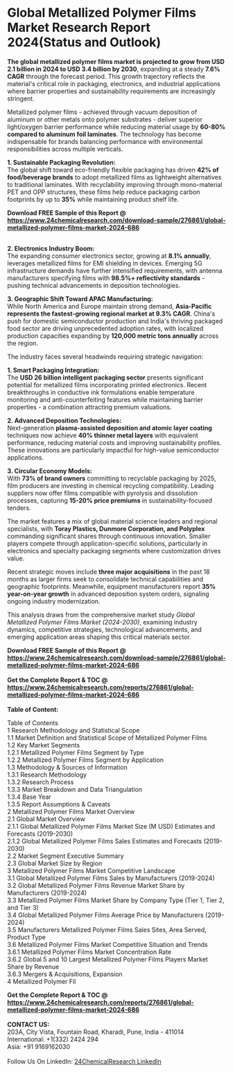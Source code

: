 <h1>Global Metallized Polymer Films Market Research Report 2024(Status and Outlook)</h1><p><strong>The global metallized polymer films market is projected to grow from USD 2.1 billion in 2024 to USD 3.4 billion by 2030</strong>, expanding at a steady <strong>7.6% CAGR</strong> through the forecast period. This growth trajectory reflects the material's critical role in packaging, electronics, and industrial applications where barrier properties and sustainability requirements are increasingly stringent.</p><p>Metallized polymer films - achieved through vacuum deposition of aluminum or other metals onto polymer substrates - deliver superior light/oxygen barrier performance while reducing material usage by <strong>60-80% compared to aluminum foil laminates</strong>. The technology has become indispensable for brands balancing performance with environmental responsibilities across multiple verticals.</p><p><strong>1. Sustainable Packaging Revolution:</strong><br> 
The global shift toward eco-friendly flexible packaging has driven <strong>42% of food/beverage brands</strong> to adopt metallized films as lightweight alternatives to traditional laminates. With recyclability improving through mono-material PET and OPP structures, these films help reduce packaging carbon footprints by up to <strong>35%</strong> while maintaining product shelf life.</p><div><b>Download FREE Sample of this Report @ 
            <a href="https://www.24chemicalresearch.com/download-sample/276861/global-metallized-polymer-films-market-2024-686">
            https://www.24chemicalresearch.com/download-sample/276861/global-metallized-polymer-films-market-2024-686</a></b></div><br><p><strong>2. Electronics Industry Boom:</strong><br>
The expanding consumer electronics sector, growing at <strong>8.1% annually</strong>, leverages metallized films for EMI shielding in devices. Emerging 5G infrastructure demands have further intensified requirements, with antenna manufacturers specifying films with <strong>98.5%+ reflectivity standards</strong> - pushing technical advancements in deposition technologies.</p><p><strong>3. Geographic Shift Toward APAC Manufacturing:</strong><br>
While North America and Europe maintain strong demand, <strong>Asia-Pacific represents the fastest-growing regional market at 9.3% CAGR</strong>. China's push for domestic semiconductor production and India's thriving packaged food sector are driving unprecedented adoption rates, with localized production capacities expanding by <strong>120,000 metric tons annually</strong> across the region.</p><p>The industry faces several headwinds requiring strategic navigation:</p><p><strong>1. Smart Packaging Integration:</strong><br>
The <strong>USD 26 billion intelligent packaging sector</strong> presents significant potential for metallized films incorporating printed electronics. Recent breakthroughs in conductive ink formulations enable temperature monitoring and anti-counterfeiting features while maintaining barrier properties - a combination attracting premium valuations.</p><p><strong>2. Advanced Deposition Technologies:</strong><br>
Next-generation <strong>plasma-assisted deposition and atomic layer coating</strong> techniques now achieve <strong>40% thinner metal layers</strong> with equivalent performance, reducing material costs and improving sustainability profiles. These innovations are particularly impactful for high-value semiconductor applications.</p><p><strong>3. Circular Economy Models:</strong><br>
With <strong>73% of brand owners</strong> committing to recyclable packaging by 2025, film producers are investing in chemical recycling compatibility. Leading suppliers now offer films compatible with pyrolysis and dissolution processes, capturing <strong>15-20% price premiums</strong> in sustainability-focused tenders.</p><p>The market features a mix of global material science leaders and regional specialists, with <strong>Toray Plastics, Dunmore Corporation, and Polyplex</strong> commanding significant shares through continuous innovation. Smaller players compete through application-specific solutions, particularly in electronics and specialty packaging segments where customization drives value.</p><p>Recent strategic moves include <strong>three major acquisitions</strong> in the past 18 months as larger firms seek to consolidate technical capabilities and geographic footprints. Meanwhile, equipment manufacturers report <strong>35% year-on-year growth</strong> in advanced deposition system orders, signaling ongoing industry modernization.</p><p>This analysis draws from the comprehensive market study <em>Global Metallized Polymer Films Market (2024-2030)</em>, examining industry dynamics, competitive strategies, technological advancements, and emerging application areas shaping this critical materials sector.</p><div><b>Download FREE Sample of this Report @ 
            <a href="https://www.24chemicalresearch.com/download-sample/276861/global-metallized-polymer-films-market-2024-686">
            https://www.24chemicalresearch.com/download-sample/276861/global-metallized-polymer-films-market-2024-686</a></b></div><br><div><b>Get the Complete Report & TOC @ 
            <a href="https://www.24chemicalresearch.com/reports/276861/global-metallized-polymer-films-market-2024-686">
            https://www.24chemicalresearch.com/reports/276861/global-metallized-polymer-films-market-2024-686</a></b></div><br>
            <b>Table of Content:</b><p>Table of Contents<br />
1 Research Methodology and Statistical Scope<br />
1.1 Market Definition and Statistical Scope of Metallized Polymer Films<br />
1.2 Key Market Segments<br />
1.2.1 Metallized Polymer Films Segment by Type<br />
1.2.2 Metallized Polymer Films Segment by Application<br />
1.3 Methodology & Sources of Information<br />
1.3.1 Research Methodology<br />
1.3.2 Research Process<br />
1.3.3 Market Breakdown and Data Triangulation<br />
1.3.4 Base Year<br />
1.3.5 Report Assumptions & Caveats<br />
2 Metallized Polymer Films Market Overview<br />
2.1 Global Market Overview<br />
2.1.1 Global Metallized Polymer Films Market Size (M USD) Estimates and Forecasts (2019-2030)<br />
2.1.2 Global Metallized Polymer Films Sales Estimates and Forecasts (2019-2030)<br />
2.2 Market Segment Executive Summary<br />
2.3 Global Market Size by Region<br />
3 Metallized Polymer Films Market Competitive Landscape<br />
3.1 Global Metallized Polymer Films Sales by Manufacturers (2019-2024)<br />
3.2 Global Metallized Polymer Films Revenue Market Share by Manufacturers (2019-2024)<br />
3.3 Metallized Polymer Films Market Share by Company Type (Tier 1, Tier 2, and Tier 3)<br />
3.4 Global Metallized Polymer Films Average Price by Manufacturers (2019-2024)<br />
3.5 Manufacturers Metallized Polymer Films Sales Sites, Area Served, Product Type<br />
3.6 Metallized Polymer Films Market Competitive Situation and Trends<br />
3.6.1 Metallized Polymer Films Market Concentration Rate<br />
3.6.2 Global 5 and 10 Largest Metallized Polymer Films Players Market Share by Revenue<br />
3.6.3 Mergers & Acquisitions, Expansion<br />
4 Metallized Polymer Fil</p><div><b>Get the Complete Report & TOC @ 
            <a href="https://www.24chemicalresearch.com/reports/276861/global-metallized-polymer-films-market-2024-686">
            https://www.24chemicalresearch.com/reports/276861/global-metallized-polymer-films-market-2024-686</a></b></div><br><b>CONTACT US:</b><br>
            203A, City Vista, Fountain Road, Kharadi, Pune, India - 411014<br>
            International: +1(332) 2424 294<br>
            Asia: +91 9169162030 <br><br>
            Follow Us On LinkedIn: <a href="https://www.linkedin.com/company/24chemicalresearch/">24ChemicalResearch LinkedIn</a>